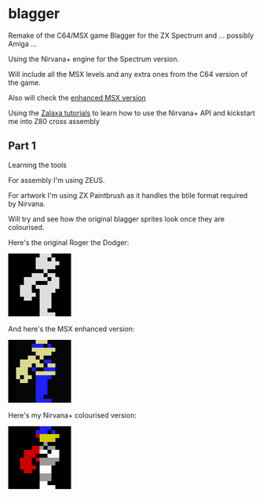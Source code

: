# blagger

Remake of the C64/MSX game Blagger for the ZX Spectrum and ... possibly Amiga ...

Using the Nirvana+ engine for the Spectrum version.

Will include all the MSX levels and any extra ones from the C64 version of the game.

Also will check the [enhanced MSX version](https://sites.google.com/site/msxpage/msx-developed-software/blagger-enhanced-version)

Using the [Zalaxa tutorials](https://seven-fff.com/blog/) to learn how to use the Nirvana+ API and kickstart me into Z80 cross assembly

## Part 1

Learning the tools

For assembly I'm using ZEUS.

For artwork I'm using ZX Paintbrush as it handles the btile format required by Nirvana.

Will try and see how the original blagger sprites look once they are colourised.

Here's the original Roger the Dodger:

![Roger the Dodger](/resources/images/blagger_msx.gif)


And here's the MSX enhanced version:

![Roger the Dodger](/resources/images/blagger_enhanced_msx.gif)

Here's my Nirvana+ colourised version:

![Roger the Dodger](/resources/images/blagger_nirvana.gif)

